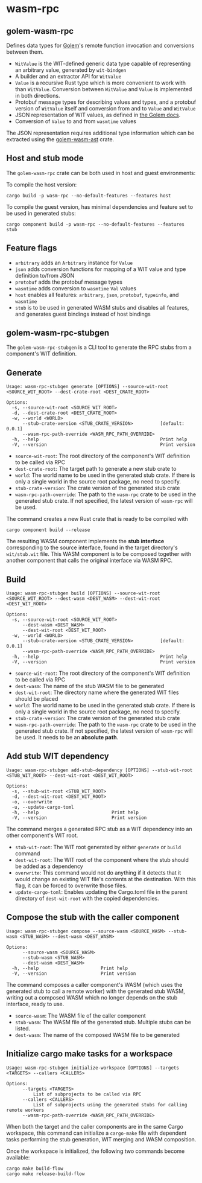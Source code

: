 # wasm-rpc

## golem-wasm-rpc

Defines data types for [Golem](https://golem.cloud)'s remote function invocation and conversions between them.

- `WitValue` is the WIT-defined generic data type capable of representing an arbitrary value, generated by `wit-bindgen`
- A builder and an extractor API for `WitValue`
- `Value` is a recursive Rust type which is more convenient to work with than `WitValue`. Conversion between `WitValue`
  and `Value` is implemented in both directions.
- Protobuf message types for describing values and types, and a protobuf version of `WitValue` itself and conversion
  from and to `Value` and `WitValue`
- JSON representation of WIT values, as defined in [the Golem docs](https://learn.golem.cloud/docs/template-interface).
- Conversion of `Value` to and from `wasmtime` values

The JSON representation requires additional type information which can be extracted using
the [golem-wasm-ast](https://crates.io/crates/golem-wasm-ast) crate.

## Host and stub mode

The `golem-wasm-rpc` crate can be both used in host and guest environments:

To compile the host version:

```shell
cargo build -p wasm-rpc --no-default-features --features host
```

To compile the guest version, has minimal dependencies and feature set to be used in generated stubs:

```shell
cargo component build -p wasm-rpc --no-default-features --features stub
```

## Feature flags

- `arbitrary` adds an `Arbitrary` instance for `Value`
- `json` adds conversion functions for mapping of a WIT value and type definition to/from JSON
- `protobuf` adds the protobuf message types
- `wasmtime` adds conversion to `wasmtime` `Val` values
- `host` enables all features: `arbitrary`, `json`, `protobuf`, `typeinfo`, and `wasmtime`
- `stub` is to be used in generated WASM stubs and disables all features, and generates guest bindings instead of host
  bindings

## golem-wasm-rpc-stubgen

The `golem-wasm-rpc-stubgen` is a CLI tool to generate the RPC stubs from a component's WIT definition.

## Generate

```shell
Usage: wasm-rpc-stubgen generate [OPTIONS] --source-wit-root <SOURCE_WIT_ROOT> --dest-crate-root <DEST_CRATE_ROOT>

Options:
  -s, --source-wit-root <SOURCE_WIT_ROOT>                
  -d, --dest-crate-root <DEST_CRATE_ROOT>                
  -w, --world <WORLD>                                    
      --stub-crate-version <STUB_CRATE_VERSION>          [default: 0.0.1]
      --wasm-rpc-path-override <WASM_RPC_PATH_OVERRIDE>  
  -h, --help                                             Print help
  -V, --version                                          Print version
```

- `source-wit-root`: The root directory of the component's WIT definition to be called via RPC
- `dest-crate-root`: The target path to generate a new stub crate to
- `world`: The world name to be used in the generated stub crate. If there is only a single world in the source root
  package, no need to specify.
- `stub-crate-version`: The crate version of the generated stub crate
- `wasm-rpc-path-override`: The path to the `wasm-rpc` crate to be used in the generated stub crate. If not specified,
  the latest version of `wasm-rpc` will be used.

The command creates a new Rust crate that is ready to be compiled with

```shell
cargo component build --release
```

The resulting WASM component implements the **stub interface** corresponding to the source interface, found in the
target directory's
`wit/stub.wit` file. This WASM component is to be composed together with another component that calls the original
interface via WASM RPC.

## Build

```
Usage: wasm-rpc-stubgen build [OPTIONS] --source-wit-root <SOURCE_WIT_ROOT> --dest-wasm <DEST_WASM> --dest-wit-root <DEST_WIT_ROOT>

Options:
  -s, --source-wit-root <SOURCE_WIT_ROOT>                
      --dest-wasm <DEST_WASM>                            
      --dest-wit-root <DEST_WIT_ROOT>                    
  -w, --world <WORLD>                                    
      --stub-crate-version <STUB_CRATE_VERSION>          [default: 0.0.1]
      --wasm-rpc-path-override <WASM_RPC_PATH_OVERRIDE>  
  -h, --help                                             Print help
  -V, --version                                          Print version
```

- `source-wit-root`: The root directory of the component's WIT definition to be called via RPC
- `dest-wasm`: The name of the stub WASM file to be generated
- `dest-wit-root`: The directory name where the generated WIT files should be placed
- `world`: The world name to be used in the generated stub crate. If there is only a single world in the source root
  package, no need to specify.
- `stub-crate-version`: The crate version of the generated stub crate
- `wasm-rpc-path-override`: The path to the `wasm-rpc` crate to be used in the generated stub crate. If not specified,
  the latest version of `wasm-rpc` will be used. It needs to be an **absolute path**.

## Add stub WIT dependency

```shell
Usage: wasm-rpc-stubgen add-stub-dependency [OPTIONS] --stub-wit-root <STUB_WIT_ROOT> --dest-wit-root <DEST_WIT_ROOT>

Options:
  -s, --stub-wit-root <STUB_WIT_ROOT>  
  -d, --dest-wit-root <DEST_WIT_ROOT>  
  -o, --overwrite                      
  -u, --update-cargo-toml                
  -h, --help                           Print help
  -V, --version                        Print version
```

The command merges a generated RPC stub as a WIT dependency into an other component's WIT root.

- `stub-wit-root`: The WIT root generated by either `generate` or `build` command
- `dest-wit-root`: The WIT root of the component where the stub should be added as a dependency
- `overwrite`: This command would not do anything if it detects that it would change an existing WIT file's contents at
  the destination. With this flag, it can be forced to overwrite those files.
- `update-cargo-toml`: Enables updating the Cargo.toml file in the parent directory of `dest-wit-root` with the copied
  dependencies.

## Compose the stub with the caller component

```shell
Usage: wasm-rpc-stubgen compose --source-wasm <SOURCE_WASM> --stub-wasm <STUB_WASM> --dest-wasm <DEST_WASM>

Options:
      --source-wasm <SOURCE_WASM>  
      --stub-wasm <STUB_WASM>      
      --dest-wasm <DEST_WASM>      
  -h, --help                       Print help
  -V, --version                    Print version
```

The command composes a caller component's WASM (which uses the generated stub to call a remote worker) with the
generated stub WASM, writing out a composed WASM which no longer depends on the stub interface, ready to use.

- `source-wasm`: The WASM file of the caller component
- `stub-wasm`: The WASM file of the generated stub. Multiple stubs can be listed.
- `dest-wasm`: The name of the composed WASM file to be generated

## Initialize cargo make tasks for a workspace

```shell
Usage: wasm-rpc-stubgen initialize-workspace [OPTIONS] --targets <TARGETS> --callers <CALLERS>

Options:
      --targets <TARGETS>
          List of subprojects to be called via RPC
      --callers <CALLERS>
          List of subprojects using the generated stubs for calling remote workers
      --wasm-rpc-path-override <WASM_RPC_PATH_OVERRIDE>
```

When both the target and the caller components are in the same Cargo workspace, this command can initialize a `cargo-make` file with dependent tasks
performing the stub generation, WIT merging and WASM composition.

Once the workspace is initialized, the following two commands become available:

```shell
cargo make build-flow
cargo make release-build-flow
```
